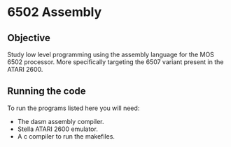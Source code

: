 # 6502 Assembly

## Objective

Study low level programming using the assembly language for the MOS 6502 processor. More specifically targeting the 6507 variant present in the ATARI 2600. 

## Running the code 
To run the programs listed here you will need:

- The dasm assembly compiler.
- Stella ATARI 2600 emulator.
- A c compiler to run the makefiles.
